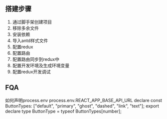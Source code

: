 ## 搭建步骤
1. 通过脚手架创建项目
2. 移除多余文件
3. 安装依赖
4. 导入antd样式文件
5. 配置redux
6. 配置路由
7. 配置路由同步到redux中
8. 配置开发环境及生成环境变量
9. 配置redux开发调试

## FQA
如何声明process.env
process.env.REACT_APP_BASE_API_URL
declare const ButtonTypes: ["default", "primary", "ghost", "dashed", "link", "text"];
export declare type ButtonType = typeof ButtonTypes[number];
